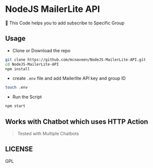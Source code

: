# NodeJS MailerLite API

🦄 This Code helps you to add subscribe to Specific Group

## Usage

- Clone or Download the repo

```sh
git clone https://github.com/mcnaveen/NodeJS-MailerLite-API.git
cd NodeJS-MailerLite-API
npm install
```

- create `.env` file and add Mailerlite API key and group ID

```sh
touch .env
```

- Run the Script

```sh
npm start
```

## Works with Chatbot which uses HTTP Action

> Tested with Multiple Chatbots

## LICENSE

GPL
